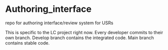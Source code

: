 # Authoring_interface
repo for authoring interface/review system for USRs

This is specific to the LC project right now. 
Every developer commits to their own branch. 
Develop branch contains the integrated code. 
Main branch contains stable code. 

